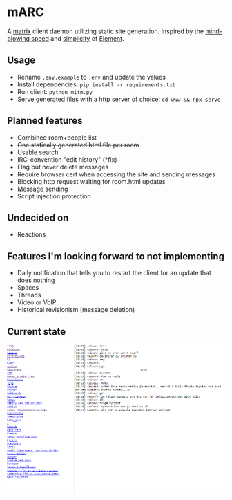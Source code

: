 # mARC

A [matrix](https://matrix.org/) client daemon utilizing static site generation. Inspired by the [mind-blowing speed](https://en.wikipedia.org/wiki/Brown-throated_sloth) and [simplicity](https://github.com/vector-im/element-web/issues) of [Element](https://github.com/vector-im/element-web/issues). 

## Usage
- Rename `.env.example` to `.env` and update the values
- Install dependencies: `pip install -r requirements.txt`
- Run client: `python mitm.py`
- Serve generated files with a http server of choice: `cd www && npx serve`

## Planned features
- ~~Combined room+people list~~
- ~~One statically generated html file per room~~
- Usable search
- IRC-convention "edit history" (*fix)
- Flag but never delete messages
- Require browser cert when accessing the site and sending messages
- Blocking http request waiting for room.html updates
- Message sending
- Script injection protection

## Undecided on
- Reactions

## Features I'm looking forward to not implementing
- Daily notification that tells you to restart the client for an update that does nothing
- Spaces
- Threads
- Video or VoIP
- Historical revisionism (message deletion)

## Current state
![Screenshot](scrot.png)
